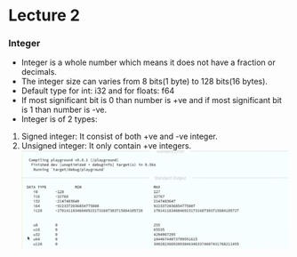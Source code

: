# Lecture 2

### Integer
* Integer is a whole number which means it does not have a fraction or decimals.
* The integer size can varies from 8 bits(1 byte) to 128 bits(16 bytes).
* Default type for int: i32 and for floats: f64
* If most significant bit is 0 than number is +ve and if most significant bit is 1 than number is -ve.
* Integer is of 2 types:
1. Signed integer: It consist of both +ve and -ve integer.
2. Unsigned integer: It only contain +ve integers.
![alt text](<Screenshot (219).png>)
